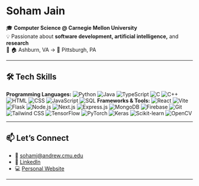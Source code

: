 # Soham Jain 

🎓 **Computer Science @ Carnegie Mellon University** <br>
💡 Passionate about **software development, artificial intelligence,** and **research**  
📍 🏠 Ashburn, VA → 🏫 Pittsburgh, PA

---

## 🛠️ Tech Skills  
**Programming Languages:** ![Python](https://img.shields.io/badge/Python-3776AB?style=for-the-badge&logo=python&logoColor=white) ![Java](https://img.shields.io/badge/Java-007396?style=for-the-badge&logo=java&logoColor=white) ![TypeScript](https://img.shields.io/badge/TypeScript-3178C6?style=for-the-badge&logo=typescript&logoColor=white) ![C](https://img.shields.io/badge/C-00599C?style=for-the-badge&logo=c&logoColor=white) ![C++](https://img.shields.io/badge/C++-00599C?style=for-the-badge&logo=c%2B%2B&logoColor=white) ![HTML](https://img.shields.io/badge/HTML-E34F26?style=for-the-badge&logo=html5&logoColor=white) ![CSS](https://img.shields.io/badge/CSS-1572B6?style=for-the-badge&logo=css3&logoColor=white) ![JavaScript](https://img.shields.io/badge/JavaScript-F7DF1E?style=for-the-badge&logo=javascript&logoColor=black) ![SQL](https://img.shields.io/badge/SQL-4479A1?style=for-the-badge&logo=sql&logoColor=white)
**Frameworks & Tools:** ![React](https://img.shields.io/badge/React-61DAFB?style=for-the-badge&logo=react&logoColor=black) ![Vite](https://img.shields.io/badge/Vite-646CFF?style=for-the-badge&logo=vite&logoColor=white) ![Flask](https://img.shields.io/badge/Flask-000000?style=for-the-badge&logo=flask&logoColor=white) ![Node.js](https://img.shields.io/badge/Node.js-339933?style=for-the-badge&logo=node.js&logoColor=white) ![Next.js](https://img.shields.io/badge/Next.js-000000?style=for-the-badge&logo=next.js&logoColor=white) ![Express.js](https://img.shields.io/badge/Express.js-000000?style=for-the-badge&logo=express&logoColor=white) ![MongoDB](https://img.shields.io/badge/MongoDB-47A248?style=for-the-badge&logo=mongodb&logoColor=white) ![Firebase](https://img.shields.io/badge/Firebase-FFCA28?style=for-the-badge&logo=firebase&logoColor=black) ![Git](https://img.shields.io/badge/Git-F05032?style=for-the-badge&logo=git&logoColor=white) ![Tailwind CSS](https://img.shields.io/badge/Tailwind_CSS-06B6D4?style=for-the-badge&logo=tailwind-css&logoColor=white) ![TensorFlow](https://img.shields.io/badge/TensorFlow-FF6F00?style=for-the-badge&logo=tensorflow&logoColor=white) ![PyTorch](https://img.shields.io/badge/PyTorch-EE4C2C?style=for-the-badge&logo=PyTorch&logoColor=white) ![Keras](https://img.shields.io/badge/Keras-D00000?style=for-the-badge&logo=Keras&logoColor=white) ![Scikit-learn](https://img.shields.io/badge/Scikit--learn-F7931E?style=for-the-badge&logo=scikit-learn&logoColor=white) ![OpenCV](https://img.shields.io/badge/OpenCV-5C3EE8?style=for-the-badge&logo=opencv&logoColor=white)

---

## 📫 Let’s Connect  
- 📧 sohamj@andrew.cmu.edu
- 🔗 [LinkedIn](https://www.linkedin.com/in/sohamjain25)  
- 💻 [Personal Website](https://sjain2025.github.io/)
---
